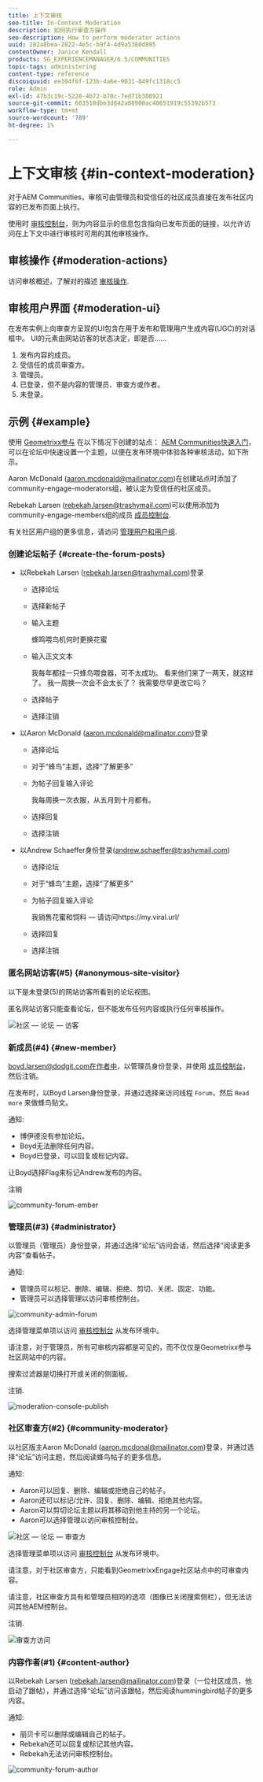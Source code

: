 ```yaml
---
title: 上下文审核
seo-title: In-Context Moderation
description: 如何执行审查方操作
seo-description: How to perform moderator actions
uuid: 282a8bea-2822-4e5c-b9f4-4d9a5380d895
contentOwner: Janice Kendall
products: SG_EXPERIENCEMANAGER/6.5/COMMUNITIES
topic-tags: administering
content-type: reference
discoiquuid: ee104f6f-123b-4a6e-9031-849fc1318cc5
role: Admin
exl-id: 47b3c19c-5228-4b72-b78c-7ed71b308921
source-git-commit: 603518dbe3d842a08900ac40651919c55392b573
workflow-type: tm+mt
source-wordcount: '789'
ht-degree: 1%

---
```


# 上下文审核 {#in-context-moderation}

对于AEM Communities，审核可由管理员和受信任的社区成员直接在发布社区内容的已发布页面上执行。

使用时 [审核控制台](moderation.md)，则为内容显示的信息包含指向已发布页面的链接，以允许访问在上下文中进行审核时可用的其他审核操作。

## 审核操作 {#moderation-actions}

访问审核概述，了解对的描述 [审核操作](moderate-ugc.md#moderation-actions).

## 审核用户界面 {#moderation-ui}

在发布实例上向审查方呈现的UI包含在用于发布和管理用户生成内容(UGC)的对话框中。 UI的元素由网站访客的状态决定，即是否……

1. 发布内容的成员。
1. 受信任的成员审查方。
1. 管理员。
1. 已登录，但不是内容的管理员、审查方或作者。
1. 未登录。

## 示例 {#example}

使用 [Geometrixx参与](http://localhost:4503/content/sites/engage/en.html) 在以下情况下创建的站点： [AEM Communities快速入门](getting-started.md)，可以在论坛中快速设置一个主题，以便在发布环境中体验各种审核活动，如下所示。

Aaron McDonald (aaron.mcdonald@mailinator.com)在创建站点时添加了community-engage-moderators组，被认定为受信任的社区成员。

Rebekah Larsen (rebekah.larsen@trashymail.com)可以使用添加为community-engage-members组的成员 [成员控制台](members.md).

有关社区用户组的更多信息，请访问 [管理用户和用户组](users.md).

### 创建论坛帖子 {#create-the-forum-posts}

* 以Rebekah Larsen (rebekah.larsen@trashymail.com)登录

   * 选择论坛
   * 选择新帖子
   * 输入主题

      蜂鸣喂鸟机何时更换花蜜

   * 输入正文文本

      我每年都挂一只蜂鸟喂食器，可不太成功。 看来他们来了一两天，就这样了。 我一周换一次会不会太长了？ 我需要尽早更改它吗？

   * 选择帖子
   * 选择注销

* 以Aaron McDonald (aaron.mcdonald@mailinator.com)登录

   * 选择论坛
   * 对于“蜂鸟”主题，选择“了解更多”
   * 为帖子回复输入评论

      我每周换一次衣服，从五月到十月都有。

   * 选择回复
   * 选择注销

* 以Andrew Schaeffer身份登录(andrew.schaeffer@trashymail.com)

   * 选择论坛
   * 对于“蜂鸟”主题，选择“了解更多”
   * 为帖子回复输入评论

      我销售花蜜和饲料 — 请访问https://my.viral.url/

   * 选择回复
   * 选择注销

### 匿名网站访客(#5) {#anonymous-site-visitor}

以下是未登录(5)的网站访客所看到的论坛视图。

匿名网站访客只能查看论坛，但不能发布任何内容或执行任何审核操作。

![社区 — 论坛 — 访客](assets/community-forum-visitor.png)

### 新成员(#4) {#new-member}

boyd.larsen@dodgit.com在作者中，以管理员身份登录，并使用 [成员控制台](members.md)，然后注销。

在发布时，以Boyd Larsen身份登录，并通过选择来访问线程 `Forum`，然后 `Read more` 来做蜂鸟贴文。

通知:

* 博伊德没有参加论坛。
* Boyd无法删除任何内容。
* Boyd已登录，可以回复或标记内容。

让Boyd选择Flag来标记Andrew发布的内容。

注销

![community-forum-ember](assets/community-forum-member.png)

### 管理员(#3) {#administrator}

以管理员（管理员）身份登录，并通过选择“论坛”访问会话，然后选择“阅读更多内容”查看帖子。

通知:

* 管理员可以标记、删除、编辑、拒绝、剪切、关闭、固定、功能。
* 管理员可以选择管理以访问审核控制台。

![community-admin-forum](assets/community-admin-forum.png)

选择管理菜单项以访问 [审核控制台](moderation.md) 从发布环境中。

请注意，对于管理员，所有可审核内容都是可见的，而不仅仅是Geometrixx参与社区网站中的内容。

搜索过滤器是切换打开或关闭的侧面板。

注销.

![moderation-console-publish](assets/moderation-console-publish.png)

### 社区审查方(#2) {#community-moderator}

以社区版主Aaron McDonald (aaron.mcdonal@mailinator.com)登录，并通过选择“论坛”访问主题，然后阅读蜂鸟帖子的更多信息。

通知:

* Aaron可以回复、删除、编辑或拒绝自己的帖子。
* Aaron还可以标记/允许、回复、删除、编辑、拒绝其他内容。
* Aaron可以剪切论坛主题以将其移动到他主持的另一个论坛。
* Aaron可以选择管理以访问审核控制台。

![社区 — 论坛 — 审查方](assets/community-forum-moderator.png)

选择管理菜单项以访问 [审核控制台](moderation.md) 从发布环境中。

请注意，对于社区审查方，只能看到GeometrixxEngage社区站点中的可审查内容。

请注意，社区审查方具有和管理员相同的选项（图像已关闭搜索侧栏），但无法访问其他AEM控制台。

注销.

![审查方访问](assets/moderator-access.png)

### 内容作者(#1) {#content-author}

以Rebekah Larsen (rebekah.larsen@mailinator.com)登录（一位社区成员，他启动了跟帖），并通过选择“论坛”访问该跟帖，然后阅读hummingbird帖子的更多内容。

通知:

* 丽贝卡可以删除或编辑自己的帖子。
* Rebekah还可以回复或标记其他内容。
* Rebekah无法访问审核控制台。

![community-forum-author](assets/community-forum-author.png)

